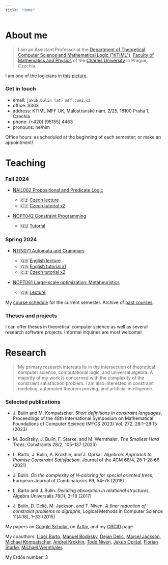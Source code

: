 ```yaml
---
title: "Home"
---
```



# About me

> I am an Assistant Professor at the [Department of Theoretical Computer Science and Mathematical Logic ("KTIML")](https://www.ktiml.mff.cuni.cz/KTIML-1.html), [Faculty of Mathematics and Physics](https://www.mff.cuni.cz/) of the [Charles University](https://cuni.cz/UK-1.html) in Prague, Czechia.

I am one of the logicians in [this picture](files/me.jpg).

### Get in touch

* email: `jakub.bulin (at) mff.cuni.cz`
* office: S303
* address: KTIML MFF UK, Malostranské nám. 2/25, 18100 Praha 1, Czechia
* phone: (+420) (95155) 4463
* pronouns: he/him

Office hours: as scheduled at the beginning of each semester; or make an appointment!

# Teaching

### Fall 2024

* [NAIL062 Propositional and Predicate Logic](teaching/fall/nail062/)
  * 🇨🇿 [Czech lecture](teaching/fall/nail062/)
  * 🇨🇿 [Czech tutorial x2](teaching/fall/nail062/cviceni/)

* [NOPT042 Constraint Programming](teaching/fall/nopt042/)
  * 🇬🇧 [Tutorial](teaching/fall/nopt042/)

### Spring 2024

* [NTIN071 Automata and Grammars](teaching/spring/ntin071/)
  * 🇬🇧 [English lecture](teaching/spring/ntin071/)
  * 🇬🇧 [English tutorial x1](teaching/spring/ntin071/tutorial/)
  * 🇨🇿 [Czech tutorial x2](teaching/spring/ntin071/cviceni/)

* [NOPT061 Large-scale optimization: Metaheuristics](teaching/spring/nopt061/)
  * 🇬🇧 [Lecture](teaching/spring/nopt061/)

My [course schedule](https://is.cuni.cz/studium/rozvrhng/roz_ucitel_macro.php?fak=11320&ucitel=16584) for the current semester. Archive of [past courses](teaching/archive/).


### Theses and projects

I can offer theses in theoretical computer science as well as several research software projects. Informal inquiries are most welcome!

# Research

> My primary research interests lie in the intersection of theoretical computer science, computational logic, and universal algebra. A majority of my work is concerned with the complexity of the constraint satisfaction problem. I am also interested in constraint modeling, automated theorem proving, and artificial intelligence.

<!--
### Current talks:

* AAA105 ``Short definitions in constraint languages'' [presentation](talks/bulin-presentation.pdf), [handout](talks/bulin-handout.pdf)
-->

### Selected publications

* J. Bulín and  M. Kompatscher. *Short definitions in constraint languages*, Proceedings of the 48th International Symposium on Mathematical Foundations of Computer Science (MFCS 2023) Vol. 272, 28:1–28:15 (2023)

* M. Bodirsky, J. Bulín, F. Starke, and M. Wernthaler. *The Smallest Hard Trees*,  Constraints 28/2, 105–137 (2023)

* L. Barto, J. Bulín, A. Krokhin, and J. Opršal. *Algebraic Approach to Promise Constraint Satisfaction*, Journal of the ACM 68/4, 28:1–28:66  (2021)

* J. Bulín. *On the complexity of H-coloring for special oriented trees*, European Journal of Combinatorics 69, 54–75 (2018)

* L. Barto and J. Bulín. *Deciding absorption in relational structures*, Algebra Universalis 78(1), 3–18 (2017)

* J. Bulín, D. Delić, M. Jackson, and T. Niven. *A finer reduction of constraint problems to digraphs*, Logical Methods in Computer Science 11(4:18), 1–33 (2015)

My papers on [Google Scholar](https://scholar.google.com/citations?user=pEMTqcMAAAAJ), on [ArXiv](https://arxiv.org/a/bulin_j_1), and my [ORCID](https://orcid.org/0000-0001-5235-8715) page.

My coauthors: [Libor Barto](https://www.karlin.mff.cuni.cz/~barto/), [Manuel Bodirsky](https://tu-dresden.de/mn/math/algebra/bodirsky?set_language=en), [Dejan Delić](https://www.torontomu.ca/math/our-people/dejan-delic/), [Marcel Jackson](https://scholars.latrobe.edu.au/mgjackson), [Michael Kompatscher](https://www.karlin.mff.cuni.cz/~kompatscher/), [Andrei Krokhin](https://www.durham.ac.uk/staff/andrei-krokhin/), [Todd Niven](https://scholar.google.com/citations?user=Qa1Bd6EAAAAJ&hl=en), [Jakub Opršal](https://jakub-oprsal.info/), [Florian Starke](https://scholar.google.de/citations?user=5ZGBasMAAAAJ&hl=en), [Michael Wernthaler](https://github.com/WhatDothLife).

My Erdős number: 3